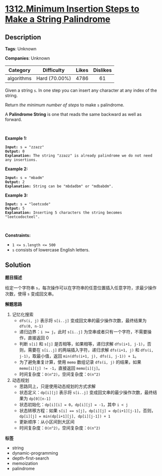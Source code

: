 # [1312.Minimum Insertion Steps to Make a String Palindrome](https://leetcode.com/problems/minimum-insertion-steps-to-make-a-string-palindrome/description/)

## Description

**Tags**: Unknown

**Companies**: Unknown

|  Category  |  Difficulty   | Likes | Dislikes |
| :--------: | :-----------: | :---: | :------: |
| algorithms | Hard (70.00%) | 4786  |    61    |

<p>Given a string <code>s</code>. In one step you can insert any character at any index of the string.</p>
<p>Return <em>the minimum number of steps</em> to make <code>s</code>&nbsp;palindrome.</p>
<p>A&nbsp;<b>Palindrome String</b>&nbsp;is one that reads the same backward as well as forward.</p>
<p>&nbsp;</p>
<p><strong class="example">Example 1:</strong></p>
<pre><code><strong>Input:</strong> s = &quot;zzazz&quot;
<strong>Output:</strong> 0
<strong>Explanation:</strong> The string &quot;zzazz&quot; is already palindrome we do not need any insertions.</code></pre>
<p><strong class="example">Example 2:</strong></p>
<pre><code><strong>Input:</strong> s = &quot;mbadm&quot;
<strong>Output:</strong> 2
<strong>Explanation:</strong> String can be &quot;mbdadbm&quot; or &quot;mdbabdm&quot;.</code></pre>
<p><strong class="example">Example 3:</strong></p>
<pre><code><strong>Input:</strong> s = &quot;leetcode&quot;
<strong>Output:</strong> 5
<strong>Explanation:</strong> Inserting 5 characters the string becomes &quot;leetcodocteel&quot;.</code></pre>
<p>&nbsp;</p>
<p><strong>Constraints:</strong></p>
<ul>
  <li><code>1 &lt;= s.length &lt;= 500</code></li>
  <li><code>s</code> consists of lowercase English letters.</li>
</ul>

## Solution

**题目描述**

给定一个字符串 `s`，每次操作可以在字符串的任意位置插入任意字符，求最少操作次数，使得 `s` 变成回文串。

**解题思路**

1. 记忆化搜索
   - `dfs(i, j)` 表示将 `s[i..j]` 变成回文串的最少操作次数，最终结果为 `dfs(0, n-1)`
   - 递归边界：`i >= j`，此时 `s[i..j]` 为空串或者只有一个字符，不需要操作，直接返回 0
   - 判断 `s[i]` 和 `s[j]` 是否相等，如果相等，递归求解 `dfs(i+1, j-1)`，否则，需要在 `s[i..j]` 的两端插入字符，递归求解 `dfs(i+1, j)` 和 `dfs(i, j-1)`，取最小值，返回 `min(dfs(i+1, j), dfs(i, j-1)) + 1`。
   - 为了避免重复计算，使用 `memo` 数组记录 `dfs(i, j)` 的结果，如果 `memo[i][j] != -1`，直接返回 `memo[i][j]`。
   - 时间复杂度：`O(n^2)`，空间复杂度：`O(n^2)`
2. 动态规划
   - 思路同上，只是使用动态规划的方式求解
   - 状态定义：`dp[i][j]` 表示将 `s[i..j]` 变成回文串的最少操作次数，最终结果为 `dp[0][n-1]`
   - 状态初始化：`dp[i][i] = 0`，`dp[i][j] = -1`，其中 `i < j`
   - 状态转移方程：如果 `s[i] == s[j]`，`dp[i][j] = dp[i+1][j-1]`，否则，`dp[i][j] = min(dp[i+1][j], dp[i][j-1]) + 1`
   - 更新顺序：从小区间到大区间
   - 时间复杂度：`O(n^2)`，空间复杂度：`O(n^2)`

**标签**

- string
- dynamic-programming
- depth-first-search
- memoization
- palindrome
